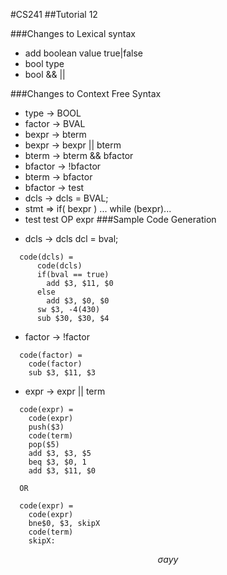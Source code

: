 #CS241
##Tutorial 12

###Changes to Lexical syntax
- add boolean value true|false
- bool type
- bool && ||

###Changes to Context Free Syntax
- type -> BOOL
- factor -> BVAL
- bexpr -> bterm
- bexpr -> bexpr || bterm
- bterm -> bterm && bfactor
- bfactor -> !bfactor
- bterm -> bfactor
- bfactor -> test
- dcls  -> dcls = BVAL;
- stmt => if( bexpr ) ... while (bexpr)...
- test test OP expr
###Sample Code Generation
* dcls -> dcls dcl = bval;
```
  code(dcls) =
      code(dcls)
      if(bval == true)
        add $3, $11, $0
      else
        add $3, $0, $0
      sw $3, -4(430)
      sub $30, $30, $4
```
* factor -> !factor
```
  code(factor) =
    code(factor)
    sub $3, $11, $3
```
* expr -> expr || term

```
  code(expr) =
    code(expr)
    push($3)
    code(term)
    pop($5)
    add $3, $3, $5
    beq $3, $0, 1
    add $3, $11, $0

  OR

  code(expr) =
    code(expr)
    bne$0, $3, skipX
    code(term)
    skipX:
```

$$
\begin{equation}
\sigma ayy
\end{equation}
$$
